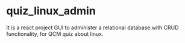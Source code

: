 # quiz_linux_admin
It is a react project GUI to administer a relational database with CRUD functionality, for QCM quiz about linux.
